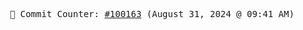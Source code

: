 <p align="center">
    <samp>
        📮 Commit Counter: <a href="https://github.com/Javascript-void0/Javascript-void0/commits/main">#100163</a> (August 31, 2024 @ 09:41 AM)
    </samp>
</p>